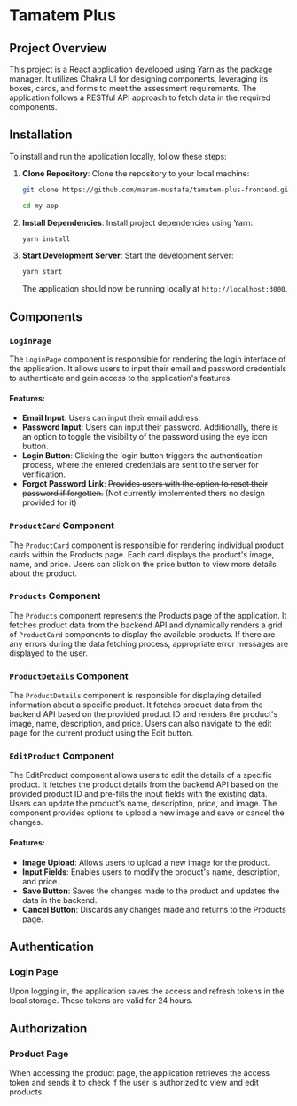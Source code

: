 # Tamatem Plus

## Project Overview

This project is a React application developed using Yarn as the package manager. It utilizes Chakra UI for designing components, leveraging its boxes, cards, and forms to meet the assessment requirements. The application follows a RESTful API approach to fetch data in the required components.

## Installation

To install and run the application locally, follow these steps:

1. **Clone Repository**: Clone the repository to your local machine:

    ```bash
    git clone https://github.com/maram-mustafa/tamatem-plus-frontend.git
    
    cd my-app
    ```
2. **Install Dependencies**: Install project dependencies using Yarn:

    ```bash
    yarn install
    ```

3. **Start Development Server**: Start the development server:

    ```bash
    yarn start
    ```

   The application should now be running locally at `http://localhost:3000`.


## Components

### `LoginPage`

The `LoginPage` component is responsible for rendering the login interface of the application. It allows users to input their email and password credentials to authenticate and gain access to the application's features.

#### Features:
- **Email Input**: Users can input their email address.
- **Password Input**: Users can input their password. Additionally, there is an option to toggle the visibility of the password using the eye icon button.
- **Login Button**: Clicking the login button triggers the authentication process, where the entered credentials are sent to the server for verification.
- **Forgot Password Link**: ~~Provides users with the option to reset their password if forgotten.~~ (Not currently implemented thers no design provided for it)


### `ProductCard` Component

The `ProductCard` component is responsible for rendering individual product cards within the Products page. Each card displays the product's image, name, and price. Users can click on the price button to view more details about the product.

### `Products` Component

The `Products` component represents the Products page of the application. It fetches product data from the backend API and dynamically renders a grid of `ProductCard` components to display the available products. If there are any errors during the data fetching process, appropriate error messages are displayed to the user.

### `ProductDetails` Component

The `ProductDetails` component is responsible for displaying detailed information about a specific product. It fetches product data from the backend API based on the provided product ID and renders the product's image, name, description, and price. Users can also navigate to the edit page for the current product using the Edit button.


### `EditProduct` Component

The EditProduct component allows users to edit the details of a specific product. It fetches the product details from the backend API based on the provided product ID and pre-fills the input fields with the existing data. Users can update the product's name, description, price, and image. The component provides options to upload a new image and save or cancel the changes.

#### Features:

- **Image Upload**: Allows users to upload a new image for the product.
- **Input Fields**: Enables users to modify the product's name, description, and price.
- **Save Button**: Saves the changes made to the product and updates the data in the backend.
- **Cancel Button**: Discards any changes made and returns to the Products page.


## Authentication

### Login Page

Upon logging in, the application saves the access and refresh tokens in the local storage. These tokens are valid for 24 hours.

## Authorization

### Product Page

When accessing the product page, the application retrieves the access token and sends it to check if the user is authorized to view and edit products.